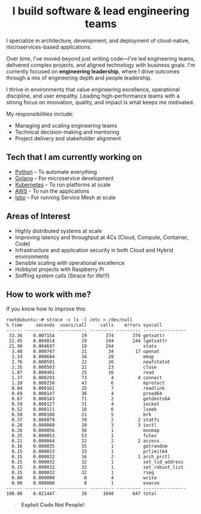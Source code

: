 <!-- <h1 align="center">Hi 👋, I'm Sanu Satyadarshi</h1> -->
<h1 align="center">I build software & lead engineering teams</h1>

I specialize in architecture, development, and deployment of cloud-native, microservices-based applications. 

Over time, I’ve moved beyond just writing code—I’ve led engineering teams, delivered complex projects, and aligned technology with business goals. I'm currently focused on **engineering leadership**, where I drive outcomes through a mix of engineering depth and people leadership.

I thrive in environments that value engineering excellence, operational discipline, and user empathy. Leading high-performance teams with a strong focus on innovation, quality, and impact is what keeps me motivated.

My responsibilities include:
- Managing and scaling engineering teams  
- Technical decision-making and mentoring  
- Project delivery and stakeholder alignment  

## Tech that I am currently working on

- [Python] – To automate everything  
- [Golang] – For microservice development  
- [Kubernetes] – To run platforms at scale  
- [AWS] – To run the applications  
- [Istio] – For running Service Mesh at scale  

## Areas of Interest

- Highly distributed systems at scale  
- Improving latency and throughput at 4Cs (Cloud, Compute, Container, Code)  
- Infrastructure and application security in both Cloud and Hybrid environments  
- Sensible scaling with operational excellence  
- Hobbyist projects with Raspberry Pi  
- Sniffing system calls (Strace for life!!!)  


## How to work with me?
If you know how to improve this:

```console
root@ubuntu:~# strace -c ls -l /etc > /dev/null
% time     seconds  usecs/call     calls    errors syscall
------ ----------- ----------- --------- --------- ----------------
 33.36    0.007154          19       374       374 getxattr
 22.45    0.004814          19       244       244 lgetxattr
 21.90    0.004697          19       244           statx
  3.48    0.000747          21        34        17 openat
  3.19    0.000684          34        20           mmap
  2.76    0.000591          22        26           newfstatat
  2.35    0.000503          21        23           close
  1.87    0.000401          25        16           read
  1.37    0.000293          73         4         4 connect
  1.20    0.000258          43         6           mprotect
  0.84    0.000181          25         7           readlink
  0.69    0.000147          36         4           pread64
  0.67    0.000143          71         2           getdents64
  0.59    0.000127          31         4           socket
  0.52    0.000111          18         6           lseek
  0.50    0.000108          21         5           brk
  0.37    0.000079          39         2         2 statfs
  0.28    0.000060          20         3         3 ioctl
  0.26    0.000056          56         1           munmap
  0.25    0.000053          53         1           futex
  0.21    0.000044          22         2         2 access
  0.16    0.000035          35         1           getrandom
  0.15    0.000033          33         1           prlimit64
  0.15    0.000032          16         2         1 arch_prctl
  0.15    0.000032          32         1           set_tid_address
  0.15    0.000032          32         1           set_robust_list
  0.15    0.000032          32         1           rseq
  0.00    0.000000           0         4           write
  0.00    0.000000           0         1           execve
------ ----------- ----------- --------- --------- ----------------
100.00    0.021447          20      1040       647 total
```

> **Exploit Code Not People!**

[//]: # (These are reference links used in the body of this note and get stripped out when the markdown processor does its job. There is no need to format nicely because it shouldn't be seen. Thanks SO - http://stackoverflow.com/questions/4823468/store-comments-in-markdown-syntax)

 
   [Kubernetes]: <https://kubernetes.io/>
   [Golang]: <https://go.dev/>
   [AWS]: <https://aws.amazon.com/>
   [Python]: <https://www.python.org/>
   [Istio]: <https://istio.io/latest/>
